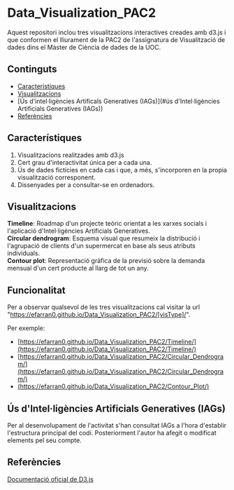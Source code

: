 # Data_Visualization_PAC2
Aquest repositori inclou tres visualitzacions interactives creades amb d3.js i que conformen el lliurament de la PAC2 de l'assignatura de Visualització de dades dins el Màster de Ciència de dades de la UOC.

## Continguts
- [Característiques](#característiques)
- [Visualitzacions](#visualitzacions)
- [Ús d'intel·ligències Artificals Generatives (IAGs)](#ús d'Intel·ligències Artificials Generatives (IAGs))
- [Referències](#referències)

## Característiques
1.  Visualitzacions realitzades amb d3.js
2.  Cert grau d'interactivitat única per a cada una.
3.  Ús de dades fictícies en cada cas i que, a més, s'incorporen en la propia visualització corresponent.
4.  Dissenyades per a consultar-se en ordenadors.

## Visualitzacions
**Timeline**: Roadmap d'un projecte teòric orientat a les xarxes socials i l'aplicació d'Intel·ligències Artificials Generatives.<br>
**Circular dendrogram**: Esquema visual que resumeix la distribució i l'agrupació de clients d'un supermercat en base als seus atributs individuals.<br>
**Contour plot**: Representació gràfica de la previsió sobre la demanda mensual d'un cert producte al llarg de tot un any.

## Funcionalitat
Per a observar qualsevol de les tres visualitzacions cal visitar la url "https://efarran0.github.io/Data_Visualization_PAC2/[visType]/".

Per exemple:<br>
- [https://efarran0.github.io/Data_Visualization_PAC2/Timeline/](https://efarran0.github.io/Data_Visualization_PAC2/Timeline/)
- [https://efarran0.github.io/Data_Visualization_PAC2/Circular_Dendrogram/](https://efarran0.github.io/Data_Visualization_PAC2/Circular_Dendrogram/)
- [(https://efarran0.github.io/Data_Visualization_PAC2/Contour_Plot/)](https://efarran0.github.io/Data_Visualization_PAC2/Contour_Plot/)

## Ús d'Intel·ligències Artificials Generatives (IAGs)
Per al desenvolupament de l'activitat s'han consultat IAGs a l'hora d'establir l'estructura principal del codi. Posteriorment l'autor ha afegit o modificat elements pel seu compte.

## Referències
[Documentació oficial de D3.js](https://d3js.org)
